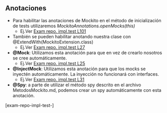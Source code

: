 ## Anotaciones
- Para habilitar las anotaciones de Mockito en el método de inicialización de tests utilizaremos *MockitoAnnotations.openMocks(this)*
    * Ej.Ver [Exam repo. impl.test L101][exam-repo-impl-test-L101]
- También se pueden habilitar anotando nuestra clase con @ExtendWith(MockitoExtension.class) 
    * Ej.Ver [Exam repo. impl.test L27][exam-repo-impl-test-L25]
- **@Mock**: Utilizamos esta anotación para que en vez de crearlo nosotros se cree automáticamente.
    * Ej.Ver [Exam repo. impl.test L25][exam-repo-impl-test-L25]
- **@InjectMock**: Utilizamos esta anotación para que los mocks se inyectén automáticamente. La inyección no funcionará con interfaces.
    * Ej.Ver [Exam repo. impl.test L31][exam-repo-impl-test-L31]
- **@Spy**: a parte de utilizar el método spy descrito en el archivo MetodosMockito.md, podemos crear un spy automáticamente con esta anotación.

[exam-repo-impl-test-L27]: https://github.com/irinacadu/TDD-Course/blob/97739bad76f701e03e730960385f6ce7626e911f/src/test/java/MockitoTests/RepositoriesTests/ExamRepoImplTest.java#L27
[exam-repo-impl-test-L31]:https://github.com/irinacadu/TDD-Course/blob/97739bad76f701e03e730960385f6ce7626e911f/src/test/java/MockitoTests/RepositoriesTests/ExamRepoImplTest.java#L31
[exam-repo-impl-test-L101]:https://github.com/irinacadu/TDD-Course/blob/97739bad76f701e03e730960385f6ce7626e911f/src/test/java/MockitoTests/RepositoriesTests/ExamRepoImplTest.java#L101
[exam-repo-impl-test-L25]:https://github.com/irinacadu/TDD-Course/blob/97739bad76f701e03e730960385f6ce7626e911f/src/test/java/MockitoTests/RepositoriesTests/ExamRepoImplTest.java#L25
[exam-repo-impl-test-]